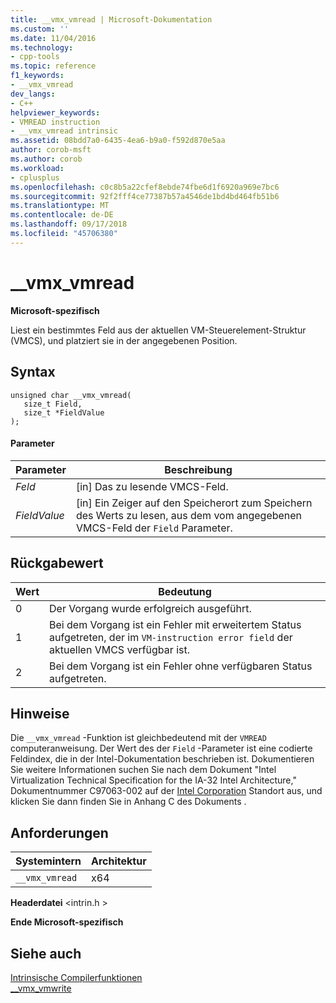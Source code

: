 ```yaml
---
title: __vmx_vmread | Microsoft-Dokumentation
ms.custom: ''
ms.date: 11/04/2016
ms.technology:
- cpp-tools
ms.topic: reference
f1_keywords:
- __vmx_vmread
dev_langs:
- C++
helpviewer_keywords:
- VMREAD instruction
- __vmx_vmread intrinsic
ms.assetid: 08bdd7a0-6435-4ea6-b9a0-f592d870e5aa
author: corob-msft
ms.author: corob
ms.workload:
- cplusplus
ms.openlocfilehash: c0c8b5a22cfef8ebde74fbe6d1f6920a969e7bc6
ms.sourcegitcommit: 92f2fff4ce77387b57a4546de1bd4bd464fb51b6
ms.translationtype: MT
ms.contentlocale: de-DE
ms.lasthandoff: 09/17/2018
ms.locfileid: "45706380"
---
```

# <a name="vmxvmread"></a>__vmx_vmread
**Microsoft-spezifisch**  
  
 Liest ein bestimmtes Feld aus der aktuellen VM-Steuerelement-Struktur (VMCS), und platziert sie in der angegebenen Position.  
  
## <a name="syntax"></a>Syntax  
  
```  
unsigned char __vmx_vmread(  
   size_t Field,  
   size_t *FieldValue  
);  
```  
  
#### <a name="parameters"></a>Parameter  
  
|Parameter|Beschreibung|  
|---------------|-----------------|  
|*Feld*|[in] Das zu lesende VMCS-Feld.|  
|*FieldValue*|[in] Ein Zeiger auf den Speicherort zum Speichern des Werts zu lesen, aus dem vom angegebenen VMCS-Feld der `Field` Parameter.|  
  
## <a name="return-value"></a>Rückgabewert  
  
|Wert|Bedeutung|  
|-----------|-------------|  
|0|Der Vorgang wurde erfolgreich ausgeführt.|  
|1|Bei dem Vorgang ist ein Fehler mit erweitertem Status aufgetreten, der im `VM-instruction error field` der aktuellen VMCS verfügbar ist.|  
|2|Bei dem Vorgang ist ein Fehler ohne verfügbaren Status aufgetreten.|  
  
## <a name="remarks"></a>Hinweise  
 Die `__vmx_vmread` -Funktion ist gleichbedeutend mit der `VMREAD` computeranweisung. Der Wert des der `Field` -Parameter ist eine codierte Feldindex, die in der Intel-Dokumentation beschrieben ist. Dokumentieren Sie weitere Informationen suchen Sie nach dem Dokument "Intel Virtualization Technical Specification for the IA-32 Intel Architecture," Dokumentnummer C97063-002 auf der [Intel Corporation](https://software.intel.com/en-us/articles/intel-sdm) Standort aus, und klicken Sie dann finden Sie in Anhang C des Dokuments .  
  
## <a name="requirements"></a>Anforderungen  
  
|Systemintern|Architektur|  
|---------------|------------------|  
|`__vmx_vmread`|x64|  
  
 **Headerdatei** \<intrin.h >  
  
**Ende Microsoft-spezifisch**  
  
## <a name="see-also"></a>Siehe auch  
 [Intrinsische Compilerfunktionen](../intrinsics/compiler-intrinsics.md)   
 [__vmx_vmwrite](../intrinsics/vmx-vmwrite.md)